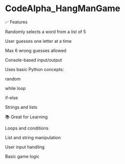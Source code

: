 # CodeAlpha_HangManGame

✅ Features

Randomly selects a word from a list of 5

User guesses one letter at a time

Max 6 wrong guesses allowed

Console-based input/output

Uses basic Python concepts:

random

while loop

if-else

Strings and lists

📚 Great for Learning

Loops and conditions

List and string manipulation

User input handling

Basic game logic

